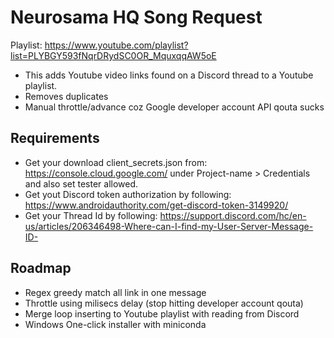 # Neurosama HQ Song Request

Playlist: https://www.youtube.com/playlist?list=PLYBGY593fNqrDRydSC0OR_MquxqqAW5oE

- This adds Youtube video links  found on a Discord thread to a Youtube playlist.
- Removes duplicates
- Manual throttle/advance coz Google developer account API qouta sucks

## Requirements

- Get your download client_secrets.json from: https://console.cloud.google.com/ under Project-name > Credentials and also set tester allowed.
- Get yout Discord token authorization by following: https://www.androidauthority.com/get-discord-token-3149920/
- Get your Thread Id by following: https://support.discord.com/hc/en-us/articles/206346498-Where-can-I-find-my-User-Server-Message-ID-

## Roadmap

- Regex greedy match all link in one message
- Throttle using milisecs delay (stop hitting developer account qouta)
- Merge loop inserting to Youtube playlist with reading from Discord
- Windows One-click installer with miniconda